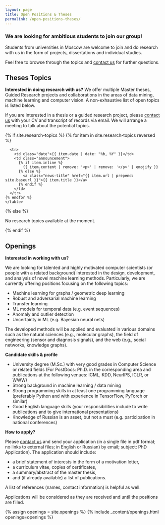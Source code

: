 ```yaml
---
layout: page
title: Open Positions & Theses
permalink: /open-positions-theses/
---
```



### We are looking for ambitious students to join our group!

Students from universities in Moscow are welcome to join and do research with us in the form of projects, dissertations and individual studies.

Feel free to browse through the topics and [contact us](/#contact) for further questions.

## Theses Topics

**Interested in doing research with us?** 
We offer multiple Master theses, Guided Research projects and collaborations in the areas of data mining, machine learning and computer vision. A non-exhaustive list of open topics is listed below.

If you are interested in a thesis or a guided research project, please [contact us](/#contact) with your CV and transcript of records via email. We will arrange a meeting to talk about the potential topics.

<div class="news-details">
  {% if site.research-topics  %}
    <table>
      {% for item in site.research-topics reversed %}
    
      <tr>
        <td class="date">{{ item.date | date: "%b, %Y" }}</td>
        <td class="announcement">
          {% if item.inline %}
            {{ item.content | remove: '<p>' | remove: '</p>' | emojify }}
          {% else %}
            <a class="news-title" href="{{ item.url | prepend: site.baseurl }}">{{ item.title }}</a>
          {% endif %}
        </td>
      </tr>
    {% endfor %}
    </table>
  {% else %}
    <p>No research topics available at the moment.</p>
  {% endif %}
</div>

## Openings 

**Interested in working with us?**

We are looking for talented and highly motivated computer scientists (or people with a related background) interested in the design, development, and analysis of novel machine learning methods. Particularly, we are currently offering positions focusing on the following topics:

- Machine learning for graphs / geometric deep learning
- Robust and adversarial machine learning
- Transfer learning
- ML models for temporal data (e.g. event sequences)
- Anomaly and outlier detection
- Uncertainty in ML (e.g. Bayesian neural nets)

The developed methods will be applied and evaluated in various domains such as the natural sciences (e.g., molecular graphs), the field of engineering (sensor and diagnosis signals), and the web (e.g., social networks, knowledge graphs).

**Candidate skills & profile**

- University degree (M.Sc.) with very good grades in Computer Science or related fields (For PostDocs: Ph.D. in the corresponding area and publications at the following venues: ICML, KDD, NeurIPS, ICLR, or WWW)
- Strong background in machine learning / data mining
- Strong programming skills in at least one programming language (preferably Python and with experience in TensorFlow, PyTorch or similar)
- Good English language skills (your responsibilities include to write publications and to give international presentations)
- Knowledge of Russian is an asset, but not a must (e.g. participation in national conferences)

**How to apply?**

Please [contact us](/#contact) and send your application (in a single file in pdf format; no links to external files; in English or Russian) by email; subject: PhD Application). The application should include:

- a brief statement of interests in the form of a motivation letter, 
- a curriculum vitae, copies of certificates, 
- a summary/abstract of the master thesis, 
- and (if already available) a list of publications. 

A list of references (names, contact information) is helpful as well. 

Applications will be considered as they are received and until the positions are filled.

{% assign openings = site.openings %}
{% include _content/openings.html openings=openings %}
